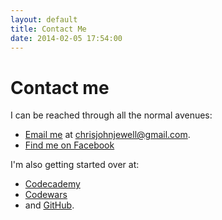 ```yaml
---
layout: default
title: Contact Me
date: 2014-02-05 17:54:00
---
```


# Contact me

I can be reached through all the normal avenues:

* [Email me](mailto:chrisjohnjewell@gmail.com) at [chrisjohnjewell@gmail.com](mailto:chrisjohnjewell@gmail.com).
* [Find me on Facebook](http://facebook.com/knightstick)

I'm also getting started over at:

* [Codecademy](http://codecademy.com/users/knightstick)
* [Codewars](http://codewars.com/users/knightstick)
* and [GitHub](http://github.com/knightstick).